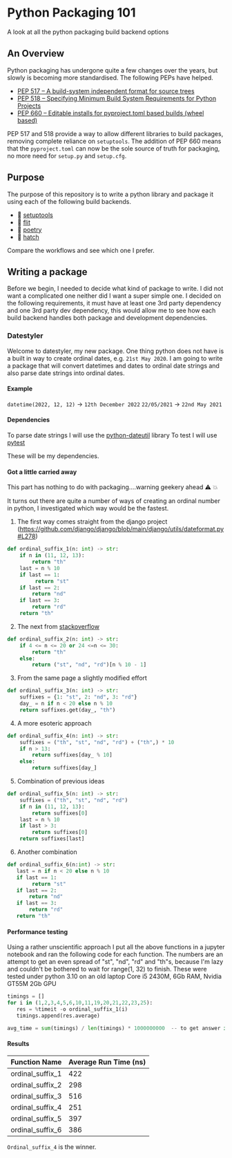 # Python Packaging 101
A look at all the python packaging build backend options

## An Overview
Python packaging has undergone quite a few changes over the years, but slowly is becoming more standardised.
The following PEPs have helped.

- [PEP 517 – A build-system independent format for source trees](https://peps.python.org/pep-0517/)
- [PEP 518 – Specifying Minimum Build System Requirements for Python Projects](https://peps.python.org/pep-0518/)
- [PEP 660 – Editable installs for pyproject.toml based builds (wheel based)](https://peps.python.org/pep-0660/)

PEP 517 and 518 provide a way to allow different libraries to build packages, removing complete reliance on `setuptools`.
The addition of PEP 660 means that the `pyproject.toml` can now be the sole source of truth for packaging, no more need for `setup.py` and `setup.cfg`.

## Purpose
The purpose of this repository is to write a python library and package it using each of the following build backends.
-  🔧 [setuptools](https://setuptools.pypa.io/en/latest/)
-  🐬 [flit](https://flit.pypa.io/en/latest/index.html)
-  📖 [poetry](https://python-poetry.org/docs/)
-  🐣 [hatch](https://hatch.pypa.io/latest/)

Compare the workflows and see which one I prefer.

## Writing a package
Before we begin, I needed to decide what kind of package to write. I did not want a complicated one neither did I want a super simple one.
I decided on the following requirements, it must have at least one 3rd party dependency and one 3rd party dev dependency, this would allow me to see how each build backend handles both package and development dependencies.

### Datestyler
Welcome to datestyler, my new package. One thing python does not have is a built in way to create ordinal dates, e.g. `21st May 2020`. I am going to write a package that will convert datetimes and dates to ordinal date strings and also parse date strings into ordinal dates.

#### Example
`datetime(2022, 12, 12)` -> `12th December 2022`
`22/05/2021` -> `22nd May 2021`

#### Dependencies
To parse date strings I will use the [python-dateutil](https://dateutil.readthedocs.io/en/stable/) library
To test I will use [pytest](https://docs.pytest.org/en/7.1.x/)

These will be my dependencies.

#### Got a little carried away
This part has nothing to do with packaging....warning geekery ahead :warning: :boom:

It turns out there are quite a number of ways of creating an ordinal number in python, I investigated which way would be the fastest.

1. The first way comes straight from the django project (https://github.com/django/django/blob/main/django/utils/dateformat.py#L278)

```python
def ordinal_suffix_1(n: int) -> str:
    if n in (11, 12, 13):
        return "th"
    last = n % 10
    if last == 1:
         return "st"
    if last == 2:
        return "nd"
    if last == 3:
        return "rd"
    return "th"
```
2. The next from [stackoverflow](https://stackoverflow.com/questions/739241/date-ordinal-output)

```python
def ordinal_suffix_2(n: int) -> str:
    if 4 <= n <= 20 or 24 <=n <= 30:
        return "th"
    else:
        return ("st", "nd", "rd")[n % 10 - 1]
```
3. From the same page a slightly modified effort

```python
def ordinal_suffix_3(n: int) -> str:
    suffixes = {1: "st", 2: "nd", 3: "rd"}
    day_ = n if n < 20 else n % 10
    return suffixes.get(day_, "th")
```

4. A more esoteric approach
```python
def ordinal_suffix_4(n: int) -> str:
    suffixes = ("th", "st", "nd", "rd") + ("th",) * 10
    if n > 13:
        return suffixes[day_ % 10]
    else:
        return suffixes[day_]
```

5. Combination of previous ideas
```python
def ordinal_suffix_5(n: int) -> str:
    suffixes = ("th", "st", "nd", "rd")
    if n in (11, 12, 13):
        return suffixes[0]
    last = n % 10
    if last > 3:
        return suffixes[0]
    return suffixes[last]
 ```
 
 6. Another combination
 ```python
 def ordinal_suffix_6(n:int) -> str:
    last = n if n < 20 else n % 10
    if last == 1:
         return "st"
    if last == 2:
        return "nd"
    if last == 3:
        return "rd"
    return "th"
```


#### Performance testing
Using a rather unscientific approach I put all the above functions in a jupyter notebook and ran the following code for each function.
The numbers are an attempt to get an even spread of "st", "nd", "rd" and "th"s, because I'm lazy and couldn't be bothered to wait for range(1, 32) to finish.
These were tested under python 3.10 on an old laptop Core i5 2430M, 6Gb RAM, Nvidia GT55M 2Gb GPU


```python
timings = []
for i in (1,2,3,4,5,6,10,11,19,20,21,22,23,25):
   res = %timeit -o ordinal_suffix_1(i)
   timings.append(res.average)

avg_time = sum(timings) / len(timings) * 1000000000  -- to get answer in nanoseconds
```

#### Results

|Function Name|Average Run Time (ns)|
|-------------|---------------------|
|ordinal_suffix_1|422|
|ordinal_suffix_2|298|
|ordinal_suffix_3|516|
|ordinal_suffix_4|251|
|ordinal_suffix_5|397|
|ordinal_suffix_6|386|

`Ordinal_suffix_4` is the winner.


